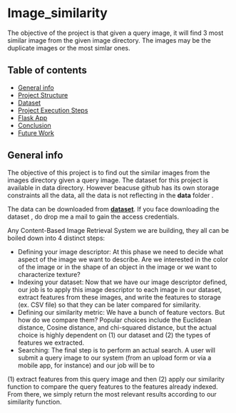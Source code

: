 # Image_similarity
The objective of the project is that given a query image, it will find 3 most similar image from the given image directory. The images may be the duplicate images or the most simlar ones.

## Table of contents
* [General info](#general-info)
* [Project Structure](#project_str)
* [Dataset](#data)
* [Project Execution Steps](#project)
* [Flask App](#flask)
* [Conclusion](#conclusion)
* [Future Work](#future)

<a name="general-info"></a>
## General info

The objective of this project is to find out the similar images from the images directory given a query image. The dataset for this project is available in data directory. However beacuse github has its own storage constraints all the data, all the data is not reflecting in the **data** folder . 

The data can be downloaded from **[dataset](https://drive.google.com/open?id=1_Qww0NbYJOH17IiTr7bgXWQTQTFD-V9R)**. If you face downloading the dataset , do drop me a mail to gain the access credentials.

Any Content-Based Image Retrieval System we are building, they all can be boiled down into 4 distinct steps:

* Defining your image descriptor: At this phase we need to decide what aspect of the image we want to describe. Are we interested in the color of the image or in the shape of an object in the image or we want to characterize texture?
* Indexing your dataset: Now that we have our image descriptor defined, our job is to apply this image descriptor to each image in our dataset, extract features from these images, and write the features to storage (ex. CSV file) so that they can be later compared for similarity.
* Defining our similarity metric: We have a bunch of feature vectors. But how do we compare them? Popular choices include the Euclidean distance, Cosine distance, and chi-squared distance, but the actual choice is highly dependent on (1) our dataset and (2) the types of features we extracted.
* Searching: The final step is to perform an actual search. A user will submit a query image to our system (from an upload form or via a mobile app, for instance) and our job will be to 

(1) extract features from this query image and then 
(2) apply our similarity function to compare the query features to the features already indexed. From there, we simply return the most relevant results according to our similarity function.
